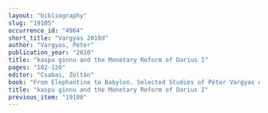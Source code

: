 ```yaml
---
layout: "bibliography"
slug: "19105"
occurrence_id: "4964"
short_title: "Vargyas 2010d"
author: "Vargyas, Péter"
publication_year: "2010"
title: "kaspu ginnu and the Monetary Reform of Darius I"
pages: "102-120"
editor: "Csabai, Zoltán"
book: "From Elephantine to Babylon. Selected Studies of Péter Vargyas on Ancient Near Eastern Economy, Ancient Near Eastern and Mediterranean Studies 1 (Budapest)"
title: "kaspu ginnu and the Monetary Reform of Darius I"
previous_item: "19108"
---
```

